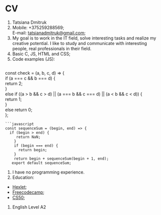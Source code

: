 # CV
1. Tatsiana Dmitruk
1. Mobile: +375259288569;   
E-mail: tatsianadmitruk@gmail.com;
1. My goal is to work in the IT field, solve interesting tasks and realize my creative potential. I like to study and communicate with interesting people, real professionals in their field.
1. Basic C, JS, HTML and CSS;
1. Code examples (JS):
    ```javascript  
  const check = (a, b, c, d) => {  
    if (a === c && b === d) {  
      return 2;  
    }  
    else if ((a > b && c > d) || (a === b && c === d) || (a < b && c < d)) {  
      return 1;  
    }  
    else return 0;  
  };  
  ```   
  ```javascript    
  const sequenceSum = (begin, end) => {  
    if (begin > end) {  
       return NaN;  
      }  
      if (begin === end) {  
        return begin;  
      }  
      return begin + sequenceSum(begin + 1, end);  
     export default sequenceSum;  
  ```  

1. I have no programming experience.
1. Education:
* [Hexlet](https://ru.hexlet.io/courses/programming-basics);
* [Freecodecamp](https://learn.freecodecamp.org/);
* [CS50](https://javarush.ru/quests/QUEST_HARVARD_CS50);
1. English Level A2   